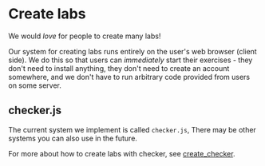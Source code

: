# Create labs

We would *love* for people to create many labs!

Our system for creating labs runs entirely on the user's web browser
(client side). We do this so that users can *immediately* start
their exercises - they don't need to install anything, they don't need
to create an account somewhere, and we don't have to run arbitrary code
provided from users on some server.

## checker.js

The current system we implement is called `checker.js`,
There may be other systems you can also use in the future.

For more about how to create labs with checker, see
[create_checker](./create_checker).
